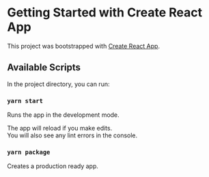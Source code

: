 # Getting Started with Create React App

This project was bootstrapped with [Create React App](https://github.com/facebook/create-react-app).

## Available Scripts

In the project directory, you can run:

### `yarn start`

Runs the app in the development mode.

The app will reload if you make edits.\
You will also see any lint errors in the console.

### `yarn package`

Creates a production ready app.
